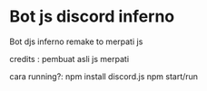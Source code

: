# Bot js discord inferno

Bot djs inferno remake to merpati js

credits : pembuat asli js merpati

cara running?:
npm install discord.js
npm start/run
